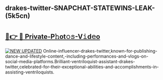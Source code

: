 ## drakes-twitter-SNAPCHAT-STATEWINS-LEAK-(5k5cn)


# <h2><a href="https://mediaupload.pro?-20M">🔗👉 🔴 Private-P𝚑ot𝚘𝚜-V𝚒d𝚎o</a></h2>

[![NEW UPDATED](https://i.imgur.com/0qMVB7G.gif)](https://mediaupload.pro?-20M)
Online-influencer-drakes-twitter,known-for-publishing-dance-and-lifestyle-content,-including-performances-and-vlogs-on-social-media-platforms.Brilliant-ventriloquist-assistant-drakes-twitter,celebrated-for-their-exceptional-abilities-and-accomplishments-in-assisting-ventriloquists.  